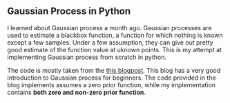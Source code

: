## Gaussian Process in Python
I learned about Gaussian process a month ago. Gaussian processes are used to estimate a blackbox function, a function for which nothing is known except a few samples. Under a few assumption, they can give out pretty good estimate of the function value at uknown points. This is my attempt at implementing Gaussian process from scratch in python. 

The code is mostly taken from the [this blogpost](https://katbailey.github.io/post/gaussian-processes-for-dummies/). This blog has a very good introduction to Gaussian process for beginners. The code provided in the blog implements assumes a zero prior function, while my implementation contains **both zero and non-zero prior function**.
